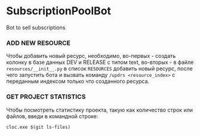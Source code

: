 # SubscriptionPoolBot

Bot to sell subscriptions

### ADD NEW RESOURCE

Чтобы добавить новый ресурс, необходимо, во-первых - 
создать колонку в базе данных DEV и RELEASE с типом
text, во-вторых - в файле `resources/__init__.py` в
список `RESOURCES` добавить новый ресурс, после чего
запустить бота и вызвать команду `/updrs <resource_index>`
с переданным индексом только что созданного ресурса.

### GET PROJECT STATISTICS

Чтобы посмотреть статистику проекта, такую как количество
строк или файлов, введи в командной строке:

`cloc.exe $(git ls-files)`
